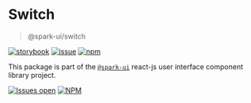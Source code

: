 # Switch

> @spark-ui/switch

[![storybook](https://img.shields.io/badge/storybook-black?logo=storybook)](https://sparkui.vercel.app/?path=/docs/components-switch--docs)
[![issue](https://img.shields.io/badge/report%20a%20bug-black?logo=openbugbounty&logoColor=red)](https://github.com/leboncoin/spark-web/issues/new?&projects=4&template=bug-report.yml&assignees=&labels=Component,Component%3A%20switch)
[![npm](https://img.shields.io/npm/dt/%40spark-ui/switch?logo=npm&labelColor=black)](https://www.npmjs.com/package/@spark-ui/switch)

This package is part of the [`@spark-ui`](https://github.com/leboncoin/spark-web) react-js user interface component library project.

[![Issues open](https://img.shields.io/github/issues-search/leboncoin/spark-web?query=is%3Aopen%20label%3A%22Component%3A%20switch%22&logo=openbugbounty&logoColor=red&label=issues%20open&color=red)](https://github.com/leboncoin/spark-web/issues?q=is%3Aopen+label%3Aswitch)
[![NPM](https://img.shields.io/npm/l/%40spark-ui%2Fswitch)](https://github.com/leboncoin/spark-web/blob/main/packages/components/switch/LICENSE.md)
